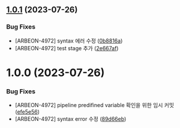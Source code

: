 ## [1.0.1](https://gitlab.arbeon.com/etc/devops/poc/react-deploy-sandbox/compare/v1.0.0...v1.0.1) (2023-07-26)


### Bug Fixes

* [ARBEON-4972] syntax 에러 수정 ([0b8816a](https://gitlab.arbeon.com/etc/devops/poc/react-deploy-sandbox/commit/0b8816a341c213dd66d60dd6ac3848301a1f78b4))
* [ARBEON-4972] test stage 추가 ([2e667af](https://gitlab.arbeon.com/etc/devops/poc/react-deploy-sandbox/commit/2e667af1370875ddf14cdbd4c06ebad122e1a781))

# 1.0.0 (2023-07-26)


### Bug Fixes

* [ARBEON-4972] pipeline predifined variable 확인을 위한 임시 커밋 ([efe5e56](https://gitlab.arbeon.com/etc/devops/poc/react-deploy-sandbox/commit/efe5e56a35a38e26514d073799ecc397917db820))
* [ARBEON-4972] syntax error 수정 ([89d66eb](https://gitlab.arbeon.com/etc/devops/poc/react-deploy-sandbox/commit/89d66eb459a6c55e49c50e64d0ac2d767d1b79b5))
